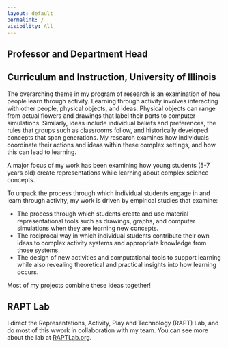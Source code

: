 ```yaml
---
layout: default
permalink: /
visibility: All
---
```


## Professor and Department Head
## Curriculum and Instruction, University of Illinois

The overarching theme in my program of research is an examination of how people learn through activity. Learning through activity involves interacting with other people, physical objects, and ideas. Physical objects can range from actual flowers and drawings that label their parts to computer simulations. Similarly, ideas include individual beliefs and preferences, the rules that groups such as classrooms follow, and historically developed concepts that span generations. My research examines how individuals coordinate their actions and ideas within these complex settings, and how this can lead to learning.

A major focus of my work has been examining how young students (5-7 years old) create representations while learning about complex science concepts.

To unpack the process through which individual students engage in and learn through activity, my work is driven by empirical studies that examine:

- The process through which students create and use material representational tools such as drawings, graphs, and computer simulations when they are learning new concepts.
- The reciprocal way in which individual students contribute their own ideas to complex activity systems and appropriate knowledge from those systems.
- The design of new activities and computational tools to support learning while also revealing theoretical and practical insights into how learning occurs.


Most of my projects combine these ideas together! 

## RAPT Lab
I direct the Representations, Activity, Play and Technology (RAPT) Lab, and do most of this wwork in collaboration with my team. You can see more about the lab at  <a href="http://theraptlab.org" target="_blank">RAPTLab.org</a>.